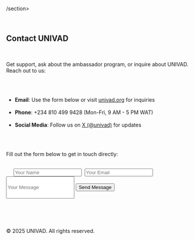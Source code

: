 /section>
‎
‎        <section id="contact">
‎
‎          <h2>Contact UNIVAD</h2>
‎
‎           <p>Get support, ask about the ambassador program, or inquire about UNIVAD. Reach out to us:</p>
‎
‎           <ul>
‎
‎              <li><strong>Email</strong>: Use the form below or visit <a href="https://www.univad.org/" target="_blank">univad.org</a> for inquiries</li>
‎
‎             <li><strong>Phone</strong>: +234 810 499 9428 (Mon-Fri, 9 AM - 5 PM WAT)</li>
‎
‎             <li><strong>Social Media</strong>: Follow us on <a href="https://x.com/univad" target="_blank">X (@univad)</a> for updates</li>
‎
‎          </ul>
‎
‎            <p>Fill out the form below to get in touch directly:</p>
‎
‎            <form action="https://formspree.io/f/xkgvlppe" method="POST">
‎
‎  <input type="hidden" name="_next" value="https://codepen.io/Samson-Ayodele/pen/jEWNYao">
‎
‎  <input type="text" name="name" placeholder="Your Name" required>
‎
‎<input type="email" name="email" placeholder="Your Email" required>
‎
‎    <input type="text" name="message" placeholder="Your Message" style="height: 60px;" required>
‎
‎ <button type="submit">Send Message</button>
‎
‎</form>
‎
‎        </section>
‎
‎    </m>
‎
‎    <footer>
‎
‎        <p>&copy; 2025 UNIVAD. All rights reserved.</p>
‎
‎    </footer>
‎
‎</body>
‎
‎</html>
‎
